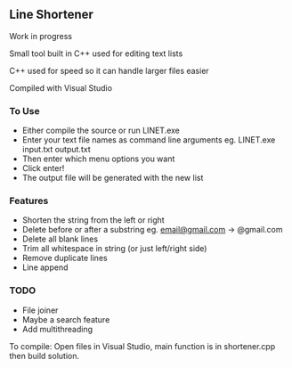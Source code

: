 ## Line Shortener

Work in progress

Small tool built in C++ used for editing text lists

C++ used for speed so it can handle larger files easier

Compiled with Visual Studio

### To Use

* Either compile the source or run LINET.exe
* Enter your text file names as command line arguments eg. LINET.exe input.txt output.txt
* Then enter which menu options you want
* Click enter!
* The output file will be generated with the new list

### Features

* Shorten the string from the left or right
* Delete before or after a substring eg. email@gmail.com -> @gmail.com
* Delete all blank lines
* Trim all whitespace in string (or just left/right side)
* Remove duplicate lines
* Line append


### TODO
* File joiner
* Maybe a search feature
* Add multithreading

To compile: Open files in Visual Studio, main function is in shortener.cpp then build solution.

